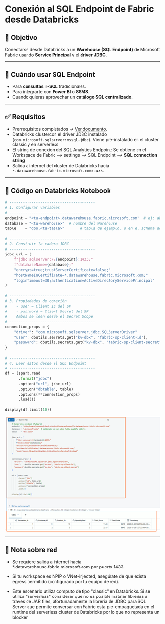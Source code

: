 # Conexión al SQL Endpoint de Fabric desde Databricks

## 🎯 Objetivo
Conectarse desde Databricks a un **Warehouse (SQL Endpoint)** de Microsoft Fabric usando **Service Principal** y el **driver JDBC**.

---

## 🚦 Cuándo usar SQL Endpoint
- Para **consultas T-SQL** tradicionales.  
- Para integrarte con **Power BI** o **SSMS**.  
- Cuando quieras aprovechar un **catálogo SQL centralizado**.

---

## ✅ Requisitos
- Prerrequisitos completados → [Ver documento](00-prerequisitos.md).  
- Databricks clustercon el driver JDBC instalado (`com.microsoft.sqlserver:mssql-jdbc`). Viene pre-instalado en el cluster classic y en serverless
- El string de conexion del SQL Analytics Endpoint: Se obtiene en el Workspace de Fabric --> settings --> SQL Endpoint --> **SQL connection string**
- Salida a internet del cluster de Databricks hacia `*.datawarehouse.fabric.microsoft.com:1433`.

---

## 🔐 Código en Databricks Notebook

```python
# ---------------------------------------
# 1. Configurar variables
# ---------------------------------------
endpoint = "<tu-endpoint>.datawarehouse.fabric.microsoft.com"  # ej: abcd1234.datawarehouse.fabric.microsoft.com
database = "<tu-warehouse>"  # nombre del Warehouse
table    = "dbo.<tu-tabla>"       # tabla de ejemplo, o en el schema donde se encuentre

# ---------------------------------------
# 2. Construir la cadena JDBC
# ---------------------------------------
jdbc_url = (
    f"jdbc:sqlserver://{endpoint}:1433;"
    f"databaseName={database};"
    "encrypt=true;trustServerCertificate=false;"
    "hostNameInCertificate=*.datawarehouse.fabric.microsoft.com;"
    "loginTimeout=30;authentication=ActiveDirectoryServicePrincipal"
)

# ---------------------------------------
# 3. Propiedades de conexión
#    - user = Client ID del SP
#    - password = Client Secret del SP
#    Ambos se leen desde el Secret Scope
# ---------------------------------------
connection_props = {
    "driver": "com.microsoft.sqlserver.jdbc.SQLServerDriver",
    "user": dbutils.secrets.get("kv-dbx", "fabric-sp-client-id"),
    "password": dbutils.secrets.get("kv-dbx", "fabric-sp-client-secret"),
}

# ---------------------------------------
# 4. Leer datos desde el SQL Endpoint
# ---------------------------------------
df = (spark.read
      .format("jdbc")
      .option("url", jdbc_url)
      .option("dbtable", table)
      .options(**connection_props)
      .load())

display(df.limit(10))

```

![SP](../assets/img/dbx-fabric-3.png)

---

## 📌 Nota sobre red

- Se requiere salida a internet hacia *.datawarehouse.fabric.microsoft.com por puerto 1433.

- Si tu workspace es NPIP o VNet-injected, asegúrate de que exista egress permitido (configurado por tu equipo de red).

- Este escenario utiliza computo de tipo "classic" en Databricks. Si se utiliza "serverless" considerar que no es posible instalar librerias a traves de JAR files, afortunadamente la libreria de JDBC para SQL Server que      permite conversar con Fabric esta pre-empaquetada en el runtime del serverless cluster de Databricks por lo que no representa un blocker.
